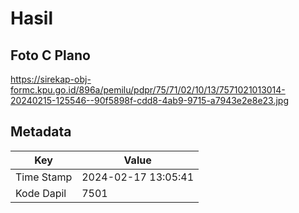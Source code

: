 # Hasil

## Foto C Plano

https://sirekap-obj-formc.kpu.go.id/896a/pemilu/pdpr/75/71/02/10/13/7571021013014-20240215-125546--90f5898f-cdd8-4ab9-9715-a7943e2e8e23.jpg


## Metadata

| Key        | Value               |
| ---------- | ------------------- |
| Time Stamp | 2024-02-17 13:05:41 |
| Kode Dapil | 7501                |



